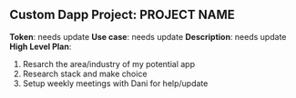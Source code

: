 ## Custom Dapp Project: PROJECT NAME

**Token**: needs update
**Use case**: needs update
**Description**: needs update
**High Level Plan**: 
1. Resarch the area/industry of my potential app
2. Research stack and make choice
3. Setup weekly meetings with Dani for help/update